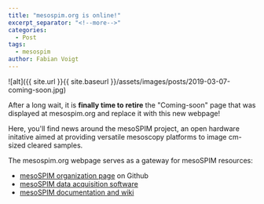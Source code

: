 ```yaml
---
title: "mesospim.org is online!"
excerpt_separator: "<!--more-->"
categories:
  - Post
tags:
  - mesospim
author: Fabian Voigt
---
```

![alt]({{ site.url }}{{ site.baseurl }}/assets/images/posts/2019-03-07-coming-soon.jpg)

After a long wait, it is **finally time to retire** the "Coming-soon" page that was
displayed at mesospim.org and replace it with this new webpage!

Here, you'll find news around the mesoSPIM project, an open hardware initative
aimed at providing versatile mesoscopy platforms to image cm-sized cleared samples.

The mesospim.org webpage serves as a gateway for mesoSPIM resources:
* [mesoSPIM organization page](https://github.com/mesoSPIM) on Github
* [mesoSPIM data acquisition software](https://github.com/mesoSPIM/mesoSPIM-control)
* [mesoSPIM documentation and wiki](https://github.com/mesoSPIM/mesoSPIM-hardware-documentation)
